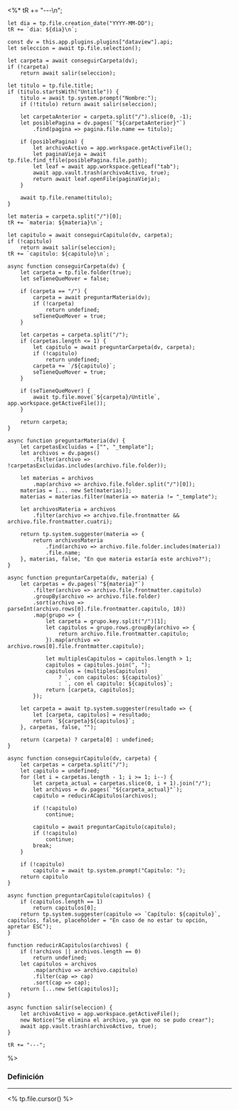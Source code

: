 <%* 
	tR += "---\n";

	let dia = tp.file.creation_date("YYYY-MM-DD");
	tR += `dia: ${dia}\n`;

	const dv = this.app.plugins.plugins["dataview"].api;
	let seleccion = await tp.file.selection();
	
	let carpeta = await conseguirCarpeta(dv);
	if (!carpeta)
		return await salir(seleccion);

	let titulo = tp.file.title;
	if (titulo.startsWith("Untitle")) {
		titulo = await tp.system.prompt("Nombre:");
		if (!titulo) return await salir(seleccion);

		let carpetaAnterior = carpeta.split("/").slice(0, -1);
		let posiblePagina = dv.pages(`"${carpetaAnterior}"`)
			.find(pagina => pagina.file.name == titulo);

		if (posiblePagina) {
			let archivoActivo = app.workspace.getActiveFile();
			let paginaVieja = await tp.file.find_tfile(posiblePagina.file.path);
			let leaf = await app.workspace.getLeaf("tab");
			await app.vault.trash(archivoActivo, true);
			return await leaf.openFile(paginaVieja);
		}
		
		await tp.file.rename(titulo);
	}
	
	let materia = carpeta.split("/")[0];
	tR += `materia: ${materia}\n`;	

	let capitulo = await conseguirCapitulo(dv, carpeta);
	if (!capitulo)
		return await salir(seleccion);
	tR += `capitulo: ${capitulo}\n`;

	async function conseguirCarpeta(dv) {
		let carpeta = tp.file.folder(true);
		let seTieneQueMover = false;

		if (carpeta == "/") {
			carpeta = await preguntarMateria(dv);
			if (!carpeta)
				return undefined;
			seTieneQueMover = true;
		}			
		
		let carpetas = carpeta.split("/");
		if (carpetas.length <= 1) {
			let capitulo = await preguntarCarpeta(dv, carpeta); 
			if (!capitulo)
				return undefined;
			carpeta += `/${capitulo}`;
			seTieneQueMover = true;
		} 

		if (seTieneQueMover) {
			await tp.file.move(`${carpeta}/Untitle`, app.workspace.getActiveFile());
		}

		return carpeta;
	}

	async function preguntarMateria(dv) {
		let carpetasExcluidas = ["", "_template"];
		let archivos = dv.pages()
			.filter(archivo => !carpetasExcluidas.includes(archivo.file.folder));

		let materias = archivos
			.map(archivo => archivo.file.folder.split("/")[0]);
		materias = [... new Set(materias)];
		materias = materias.filter(materia => materia != "_template");
		
		let archivosMateria = archivos
			.filter(archivo => archivo.file.frontmatter && archivo.file.frontmatter.cuatri);
		
		return tp.system.suggester(materia => {
			return archivosMateria
				.find(archivo => archivo.file.folder.includes(materia))
				.file.name;
		}, materias, false, "En que materia estaría este archivo?");
	}

	async function preguntarCarpeta(dv, materia) {
		let carpetas = dv.pages(`"${materia}"`)
			.filter(archivo => archivo.file.frontmatter.capitulo)
			.groupBy(archivo => archivo.file.folder)
			.sort(archivo => parseInt(archivo.rows[0].file.frontmatter.capitulo, 10))
			.map(grupo => {
				let carpeta = grupo.key.split("/")[1];
				let capitulos = grupo.rows.groupBy(archivo => {
					return archivo.file.frontmatter.capitulo;
				}).map(archivo => archivo.rows[0].file.frontmatter.capitulo);
				
				let multiplesCapitulos = capitulos.length > 1;
				capitulos = capitulos.join(", ");
				capitulos = (multiplesCapitulos)
					? `, con capitulos: ${capitulos}`
					: `, con el capitulo: ${capitulos}`;
				return [carpeta, capitulos];
			});
		
		let carpeta = await tp.system.suggester(resultado => {
			let [carpeta, capitulos] = resultado;
			return `${carpeta}${capitulos}`;
		}, carpetas, false, "");
		
		return (carpeta) ? carpeta[0] : undefined;
	}

	async function conseguirCapitulo(dv, carpeta) {
		let carpetas = carpeta.split("/");
		let capitulo = undefined;
		for (let i = carpetas.length - 1; i >= 1; i--) {
			let carpeta_actual = carpetas.slice(0, i + 1).join("/");
			let archivos = dv.pages(`"${carpeta_actual}"`);
			capitulo = reducirACapitulos(archivos);
			
			if (!capitulo)
				continue;
			
			capitulo = await preguntarCapitulo(capitulo);
			if (!capitulo)
				continue;
			break;
		}
	
		if (!capitulo)
			capitulo = await tp.system.prompt("Capitulo: ");
		return capitulo
	}

	async function preguntarCapitulo(capitulos) {
		if (capitulos.length == 1)
			return capitulos[0];
		return tp.system.suggester(capitulo => `Capítulo: ${capitulo}`, capitulos, false, placeholder = "En caso de no estar tu opción, apretar ESC");
	}

	function reducirACapitulos(archivos) {
		if (!archivos || archivos.length == 0)
			return undefined;
		let capitulos = archivos
			.map(archivo => archivo.capitulo)
			.filter(cap => cap)
			.sort(cap => cap);
		return [...new Set(capitulos)];
	}
		
	async function salir(seleccion) {
		let archivoActivo = app.workspace.getActiveFile();
		new Notice("Se elimina el archivo, ya que no se pudo crear");
		await app.vault.trash(archivoActivo, true);
	}

	tR += "---";
%>
### Definición
---
<% tp.file.cursor() %>
